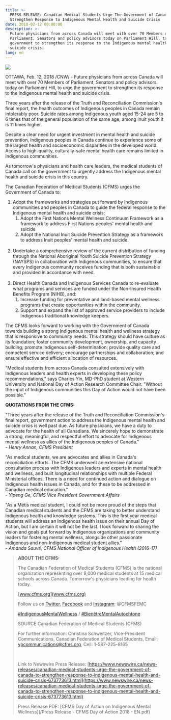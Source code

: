 ```yaml
---
title: >-
  PRESS RELEASE: Canadian Medical Students Urge The Government of Canada to
  Strengthen Response to Indigenous Mental Health and Suicide Crisis
date: 2018-02-12 00:00:00
description: >-
  Future physicians from across Canada will meet with over 70 Members of
  Parliament, Senators and policy advisors today on Parliament Hill, to urge the
  government to strengthen its response to the Indigenous mental health and
  suicide crisis.
lang: en
---
```


![](/uploads/versions/day-of-action-rectangle-en-1---x----1921-1081x---.png)

OTTAWA, Feb. 12, 2018 /CNW/ - Future physicians from across Canada will meet with over 70 Members of Parliament, Senators and policy advisors today on Parliament Hill, to urge the government to strengthen its response to the Indigenous mental health and suicide crisis.

Three years after the release of the Truth and Reconciliation Commission's final report, the health outcomes of Indigenous peoples in Canada remain intolerably poor. Suicide rates among Indigenous youth aged 15-24 are 5 to 6 times that of the general population of the same age; among Inuit youth it is 11 times higher.

Despite a clear need for urgent investment in mental health and suicide prevention, Indigenous peoples in Canada continue to experience some of the largest health and socioeconomic disparities in the developed world. Access to high-quality, culturally-safe mental health care remains limited in Indigenous communities.

As tomorrow's physicians and health care leaders, the medical students of Canada call on the government to urgently address the Indigenous mental health and suicide crisis in this country.

The Canadian Federation of Medical Students (CFMS) urges the Government of Canada to:

1. Adopt the frameworks and strategies put forward by Indigenous communities and peoples in Canada to guide the federal response to the Indigenous mental health and suicide crisis:
   1. Adopt the First Nations Mental Wellness Continuum Framework as a framework to address First Nations peoples' mental health and suicide
   2. Adopt the National Inuit Suicide Prevention Strategy as a framework to address Inuit peoples' mental health and suicide.<br>&nbsp;
2. Undertake a comprehensive review of the current distribution of funding through the National Aboriginal Youth Suicide Prevention Strategy (NAYSPS) in collaboration with Indigenous communities, to ensure that every Indigenous community receives funding that is both sustainable and provided in accordance with need.<br>&nbsp;
3. Direct Health Canada and Indigenous Services Canada to re-evaluate what programs and services are funded under the Non-Insured Health Benefits Program (NIHB), and:
   1. Increase funding for preventative and land-based mental wellness programs that create opportunities within the community.
   2. Support and expand the list of approved service providers to include Indigenous traditional knowledge keepers.

The CFMS looks forward to working with the Government of Canada towards building a strong Indigenous mental health and wellness strategy that is responsive to community needs. This strategy should have culture as its foundation; foster community development, ownership, and capacity building; promote Indigenous self-determination; provide quality care and competent service delivery; encourage partnerships and collaboration; and ensure effective and efficient allocation of resources.

"Medical students from across Canada consulted extensively with Indigenous leaders and health experts in developing these policy recommendations," says Charles Yin, MD-PhD student at Western University and National Day of Action Research Committee Chair. "Without the input of Indigenous communities this Day of Action would not have been possible."

**QUOTATIONS FROM THE CFMS:**

"Three years after the release of the Truth and Reconciliation Commission's final report, government action to address the Indigenous mental health and suicide crisis is well past due. As future physicians, we have a duty to advocate for the health of all Canadians. We sincerely hope to demonstrate a strong, meaningful, and respectful effort to advocate for Indigenous mental wellness as allies of the Indigenous peoples of Canada."<br>*- Henry Annan, CFMS President*

"As medical students, we are advocates and allies in Canada's reconciliation efforts. The CFMS underwent an extensive national consultation process with Indigenous leaders and experts in mental health and wellness, and built longitudinal relationships with multiple Federal Ministerial offices. There is a need for continued action and dialogue on Indigenous health issues in Canada, and for these to be addressed in Canadian medical education."<br>*- Yipeng Ge, CFMS Vice President Government Affairs*

"As a M&eacute;tis medical student, I could not be more proud of the steps that Canadian medical students and the CFMS are taking to better understand Indigenous health and knowledge systems. This is the first year medical students will address an Indigenous health issue on their annual Day of Action, but I am certain it will not be the last. I look forward to sharing the vision and goals put forward by Indigenous organizations and community leaders for fostering mental wellness, alongside other passionate Indigenous and non-Indigenous medical student allies."<br>*- Amanda Sauv&eacute;, CFMS National Officer of Indigenous Health (2016-17)*

> **ABOUT THE CFMS:**
>
>
> The Canadian Federation of Medical Students (CFMS) is the national organization representing over 8,000 medical students at 15 medical schools across Canada. Tomorrow's physicians leading for health today.
>
>
> [www.cfms.org](www.cfms.org)
>
>
> Follow us on [Twitter](https://twitter.com/CFMSFEMC), [Facebook](https://www.facebook.com/CFMSFEMC/) and [Instagram](https://www.instagram.com/cfmsfemc/): @CFMSFEMC
>
>
> [#IndigenousMentalWellness](https://twitter.com/search?q=%23IndigenousMentalWellness&amp;src=tyah) / [#Bien&ecirc;treMentalAutochtone](https://twitter.com/search?src=typd&amp;q=%23Bien%C3%AAtreMentalAutochtone)
>
>
> SOURCE Canadian Federation of Medical Students (CFMS)
>
>
> For further information: Christina Schweitzer, Vice-President Communications, Canadian Federation of Medical Students, Email: [vpcommunications@cfms.org](vpcommunications@cfms.org), Cell: 1-587-225-8165
>
>
> &nbsp;
>
>
> Link to Newswire Press Release: [https://www.newswire.ca/news-releases/canadian-medical-students-urge-the-government-of-canada-to-strengthen-response-to-indigenous-mental-health-and-suicide-crisis-673773613.html](https://www.newswire.ca/news-releases/canadian-medical-students-urge-the-government-of-canada-to-strengthen-response-to-indigenous-mental-health-and-suicide-crisis-673773613.html)
>
>
> Press Release PDF: [CFMS Day of Action on Indigenous Mental Wellness](/Press Release - CFMS Day of Action 2018 - EN.pdf)